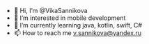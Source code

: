 - 👋 Hi, I’m @VikaSannikova
- 👀 I’m interested in mobile development
- 🌱 I’m currently learning java, kotlin, swift, C#
- 📫 How to reach me v.sannikova@yandex.ru

<!---
VikaSannikova/VikaSannikova is a ✨ special ✨ repository because its `README.md` (this file) appears on your GitHub profile.
You can click the Preview link to take a look at your changes.
--->
